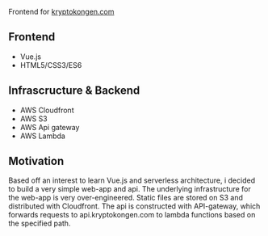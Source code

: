 Frontend for [kryptokongen.com](http://kryptokongen.com)

## Frontend
* Vue.js
* HTML5/CSS3/ES6

## Infrascructure & Backend
* AWS Cloudfront
* AWS S3
* AWS Api gateway
* AWS Lambda

## Motivation
Based off an interest to learn Vue.js and serverless architecture, i decided to build a very simple web-app and api. The underlying infrastructure for the web-app is very over-engineered. Static files are stored on S3 and distributed with Cloudfront. The api is constructed with API-gateway, which forwards requests to api.kryptokongen.com to lambda functions based on the specified path.
